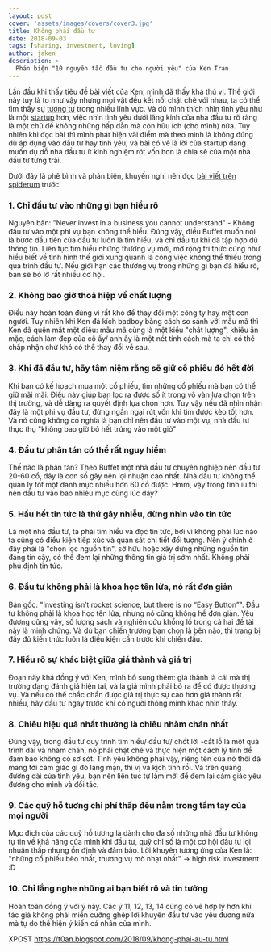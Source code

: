 ```yaml
---
layout: post
cover: 'assets/images/covers/cover3.jpg'
title: Không phải đầu tư
date: 2018-09-03
tags: [sharing, investment, loving]
author: jaken
description: >
  Phản biện "10 nguyên tắc đầu tư cho người yêu" của Ken Tran
---
```


Lần đầu khi thấy tiêu đề [bài viết](https://spiderum.com/bai-dang/10-nguyen-tac-dau-tu-cho-nguoi-yeu-dieu-thu-7-se-khien-ban-giat-minh-68o) của Ken, mình đã thấy khá thú vị. Thế giới này tuy là to như vậy nhưng mọi vật đều kết nối chặt chẽ với nhau, ta có thể tìm thấy sự [tương tự](https://vi.wikipedia.org/wiki/Ph%C6%B0%C6%A1ng_ph%C3%A1p_t%C6%B0%C6%A1ng_t%E1%BB%B1) trong nhiều lĩnh vực. Và dù mình thích nhìn tình yêu như là một [startup](https://en.wikipedia.org/wiki/Lean_startup) hơn, việc nhìn tình yêu dưới lăng kính của nhà đầu tư rõ ràng là một chủ đề không những hấp dẫn mà còn hữu ích (cho mình) nữa. Tuy nhiên khi đọc bài thì mình phát hiện vài điểm mà theo mình là không đúng dù áp dụng vào đầu tư hay tình yêu, và bài có vẻ là lời của startup đang muốn dụ dỗ nhà đầu tư ít kinh nghiệm rót vốn hơn là chia sẻ của một nhà đầu tư từng trải.

Dưới đây là phê bình và phản biện, khuyến nghị nên đọc [bài viết trên spiderum](https://spiderum.com/bai-dang/10-nguyen-tac-dau-tu-cho-nguoi-yeu-dieu-thu-7-se-khien-ban-giat-minh-68o) trước.

### 1. Chỉ đầu tư vào những gì bạn hiểu rõ

Nguyên bản: "Never invest in a business you cannot understand" - Không đầu tư vào một phi vụ bạn không thể hiểu. Đúng vậy, điều Buffet muốn nói là bước đầu tiên của đầu tư luôn là tìm hiểu, và chỉ đầu tư khi đã tập hợp đủ thông tin. Liên tục tìm hiểu những thương vụ mới, mở rộng tri thức cũng như hiểu biết về tình hình thế giới xung quanh là công việc không thể thiếu trong quá trình đầu tư. Nếu giới hạn các thương vụ trong những gì bạn đã hiểu rõ, bạn sẽ bỏ lỡ rất nhiều cơ hội.

### 2. Không bao giờ thoả hiệp về chất lượng

Điều này hoàn toàn đúng vì rất khó để thay đổi một công ty hay một con người. Tuy nhiên khi Ken đả kích badboy bằng cách so sánh với mẫu mã thì Ken đã quên mất một điều: mẫu mã cũng là một kiểu "chất lượng", khiếu ăn mặc, cách làm đẹp của cô ấy/ anh ấy là một nét tính cách mà ta chỉ có thể chấp nhận chứ khó có thể thay đổi về sau.

### 3. Khi đã đầu tư, hãy tâm niệm rằng sẽ giữ cổ phiếu đó hết đời

Khi bạn có kế hoạch mua một cổ phiếu, tìm những cổ phiếu mà bạn có thể giữ mãi mãi. Điều này giúp bạn lọc ra được số ít trong vô vàn lựa chọn trên thị trường, và dễ dàng ra quyết định lựa chọn hơn. Tuy vậy nếu đã nhìn nhận đây là một phi vụ đầu tư, đừng ngần ngại rút vốn khi tìm được kèo tốt hơn. Và nó cũng không có nghĩa là bạn chỉ nên đầu tư vào một vụ, nhà đầu tư thực thụ "không bao giờ bỏ hết trứng vào một giỏ"

### 4. Đầu tư phân tán có thể rất nguy hiểm

Thế nào là phân tán? Theo Buffet một nhà đầu tư chuyên nghiệp nên đầu tư 20-60 cổ, đây là con số gây nên lợi nhuận cao nhất. Nhà đầu tư không thể quản lý tốt một danh mục nhiều hơn 60 cổ được. Hmm, vậy trong tình iu thì nên đầu tư vào bao nhiêu mục cùng lúc đây?

### 5. Hầu hết tin tức là thứ gây nhiễu, đừng nhìn vào tin tức

Là một nhà đầu tư, ta phải tìm hiểu và đọc tin tức, bởi vì không phải lúc nào ta cũng có điều kiện tiếp xúc và quan sát chi tiết đối tượng. Nên ý chính ở đây phải là "chọn lọc nguồn tin", sở hữu hoặc xây dựng những nguồn tin đáng tin cậy, có thể đem lại những thông tin giá trị sớm nhất. Không phải phủ định tin tức.

### 6. Đầu tư không phải là khoa học tên lửa, nó rất đơn giản

Bản gốc: "Investing isn’t rocket science, but there is no “Easy Button”". Đầu tư không phải là khoa học tên lửa, nhưng nó cũng không hề đơn giản. Yêu đương cũng vậy, số lượng sách và nghiên cứu khổng lồ trong cả hai đề tài này là minh chứng. Và dù bạn chiến trường bạn chọn là bên nào, thì trang bị đầy đủ kiến thức luôn là điều kiện cần trước khi chiến đấu.

### 7. Hiểu rõ sự khác biệt giữa giá thành và giá trị

Đoạn này khá đồng ý với Ken, mình bổ sung thêm: giá thành là cái mà thị trường đang đánh giá hiện tại, và là giá mình phải bỏ ra để có được thương vụ. Và nếu có thể chắc chắn được giá trị thực sự cao hơn giá thành rất nhiều, hãy đầu tư ngay trước khi có người thông minh khác nhìn thấy.

### 8. Chiêu hiệu quả nhất thường là chiêu nhàm chán nhất

Đúng vậy, trong đầu tư quy trình tìm hiểu/ đầu tư/ chốt lời -cắt lỗ là một quá trình dài và nhàm chán, nó phải chặt chẽ và thực hiện một cách lý tính để đảm bảo không có sơ sót. Tình yêu không phải vậy, riêng tên của nó thôi đã mang tới cảm giác gì đó lãng mạn, thi vị và kịch tính rồi. Và trên quãng đường dài của tình yêu, bạn nên liên tục tự làm mới để đem lại cảm giác yêu đương cho mình và đối tác.

### 9. Các quỹ hỗ tương chi phí thấp đều nằm trong tầm tay của mọi người

Mục đích của các quỹ hỗ tương là dành cho đa số những nhà đầu tư không tự tin về khả năng của mình khi đầu tư, quỹ chỉ số là một cơ hội đầu tư lợi nhuận thấp nhưng ổn định và đảm bảo. Lời khuyên tương ứng của Ken là: "những cổ phiếu bèo nhất, thương vụ mờ nhạt nhất" -> high risk investment :D

### 10. Chỉ lắng nghe những ai bạn biết rõ và tin tưởng

Hoàn toàn đồng ý với ý này. Các ý 11, 12, 13, 14 cũng có vẻ hợp lý hơn khi tác giả không phải miễn cưỡng ghép lời khuyên đầu tư vào yêu đương nữa mà tự do thể hiện ý kiến cá nhân của mình.

XPOST https://t0an.blogspot.com/2018/09/khong-phai-au-tu.html
